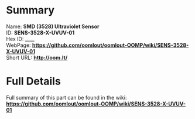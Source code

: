 
Summary
=================
  
Name: __SMD (3528) Ultraviolet Sensor__    
ID: __SENS-3528-X-UVUV-01__   
Hex ID: ____   
WebPage: __https://github.com/oomlout/oomlout-OOMP/wiki/SENS-3528-X-UVUV-01__   
Short URL: __http://oom.lt/__   

Full Details
==========================
Full summary of this part can be found in the wiki:   
__https://github.com/oomlout/oomlout-OOMP/wiki/SENS-3528-X-UVUV-01__    


